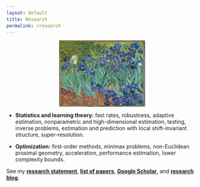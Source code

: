 ```yaml
---
layout: default
title: Research
permalink: /research
---
```


<p align = "center">
<img src="irises.jpg" alt="Irises" width="45%" align="center" hspace="20">  
</p>  

* __Statistics and learning theory:__ fast rates, robustness, adaptive estimation, nonparametric and high-dimensional estimation, testing, inverse problems, estimation and prediction with local shift-invariant structure, super-resolution.  
  
  
* __Optimization:__ first-order methods, minimax problems, non-Euclidean proximal geometry, acceleration, performance estimation, lower complexity bounds.  

See my [__research statement__](assets/research_statement.pdf), [__list of papers__](/papers), [__Google Scholar__](https://scholar.google.fr/citations?user=2IvZJ3cAAAAJ&hl=en), and [__research blog__](https://ostrodmit.github.io/blog/).